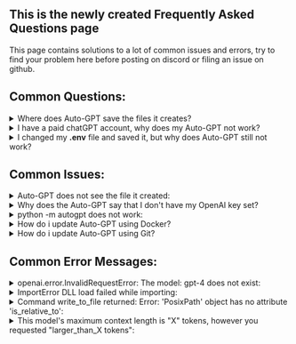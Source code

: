 ## This is the newly created Frequently Asked Questions page
This page contains solutions to a lot of common issues and errors, try to find your problem here before posting on discord or filing an issue on github.


## Common Questions:

<details>
  <summary>Where does Auto-GPT save the files it creates?</summary>
  If you have not changed anything to the workspace variables, Auto-GPT saves its files to:<br><b>linux</b> : ..\Auto-GPT\autogpt\auto_gpt_workspace<br><b>windows</b> : ..\Auto-GPT\autogpt\auto_gpt_workspace<br><b>Mac</b> : ..\Auto-GPT\autogpt\auto_gpt_workspace
</details>

<details>
  <summary>I have a paid chatGPT account, why does my Auto-GPT not work?</summary>
  A paid openAI chatGPT account is not the same as an openAI API account. Go to <a href="platform.openai.com"><b>OpenAI Platform</b></a> and make sure you have a valid billing method set. You will likely also want to join the gpt 4 waitlist which can be done <a href="https://openai.com/waitlist/gpt-4-api"><b>here</b></a>
</details>

<details>
  <summary>I changed my <b>.env</b> file and saved it, but why does Auto-GPT still not work?</summary>
  Double check your<b>.env</b> file and make sure that the lines you are using do not contain a <b>#</b> and a 
  space at the beginning of the line. It should look like this :<br>
  #########<br>
  ### LLM PROVIDER<br>
  #########<br>
  OPENAI_API_KEY=your-key-here-no-quotes<br>
  TEMPERATURE=.2<br>
  # USE_AZURE=False<br>
  ### AZURE<br>
  # moved to azure.yaml.template<br>
</details>


## Common Issues:

<details>
  <summary>Auto-GPT does not see the file it created:</summary>
  Enable the view file extensions option in your OS.
</details>

<details>
  <summary>Why does the Auto-GPT say that I don't have my OpenAI key set?</summary>
  Please double check that you have set your OpenAI API Key correctly in the <b>.env</b> file, and not the 
  <b>.env.template</b> file. It should look similar to this:<br>
  ####<br>
  ### LLM PROVIDER<br>
  ####<br>
  OPENAI_API_KEY=your-key-here-no-quotes<br>
  TEMPERATURE=.2<br>
  # USE_AZURE=False<br>
</details>

<details>
  <summary>python -m autogpt does not work:</summary>
  Use the following command in your Auto-GPT folder:<br>
  <b>Mac:</b> ./run.sh <br>
  <b>Windows:</b> .\run.bat<br>
</details>

<details>
  <summary>How do i update Auto-GPT using Docker?</summary>
  Use the command: "docker pull significantgravitas/auto-gpt:latest" in your container.
</details>

<details>
  <summary>How do i update Auto-GPT using Git?</summary>
  Use the command: "git pull origin master" in the main Auto-GPT folder.
</details>

## Common Error Messages:

<details>
  <summary>openai.error.InvalidRequestError: The model: gpt-4 does not exist:</summary>
  You do not have api access to GPT-4. Set your smart_LLM_model to gpt-3.5-turbo and your token_limit to 4000. 
  Also you will need to join the gpt4 waitlist here : https://openai.com/waitlist/gpt-4-api. Your <b>.env</b> 
  should look like:<br>
  ####<br>
  ### LLM MODELS<br>
  ####<br>
  <br>
  ## SMART_LLM_MODEL - Smart language model (Default: gpt-4)<br>
  ## FAST_LLM_MODEL - Fast language model (Default: gpt-3.5-turbo)<br>
  SMART_LLM_MODEL=gpt-3.5-turbo<br>
  FAST_LLM_MODEL=gpt-3.5-turbo<br>
  <br>
  ### LLM MODEL SETTINGS<br>
  ## FAST_TOKEN_LIMIT - Fast token limit for OpenAI (Default: 4000)<br>
  ## SMART_TOKEN_LIMIT - Smart token limit for OpenAI (Default: 8000)<br>
  ## When using --gpt3only this needs to be set to 4000.<br>
  FAST_TOKEN_LIMIT=4000<br>
  SMART_TOKEN_LIMIT=4000<br>
</details> 

<details>
  <summary>ImportError DLL load failed while importing:</summary>
  Make sure you have the latest <a href="https://learn.microsoft.com/en-us/cpp/windows/latest-supported-vc- 
 redist?view=msvc-170#visual-studio-2015-2017-2019-and-2022">Microsoft Visual C++ Redistributable</a> 
  installed.
</details>

<details>
  <summary>Command write_to_file returned: Error: 'PosixPath' object has no attribute 'is_relative_to': </summary>
  Your python version is not recent enough. Update to Python 3.10. You may also need to take the old python out 
  of your PATH. How this is done depends on the OS you're using and can vary by preference. Look for 
  information on your specific OS and version.</details>

<details>
  <summary>This model's maximum context length is "X" tokens, however you requested "larger_than_X tokens":</summary>
  Check that BROWSE_CHUNK_MAX_LENGTH is set correctly in the .env file. The default is 3000. Set it lower if 
  you are having the error persist.<br>
  This is an example of how the section of the .env should look :<br>
  ####<br>
  ### WEB BROWSING<br>
  ####<br>
  <br>
  ### BROWSER<br>
  ## HEADLESS_BROWSER - Whether to run the browser in headless mode (default: True)<br>
  ## USE_WEB_BROWSER - Sets the web-browser driver to use with selenium (default: chrome).<br>
  ##   Note: set this to either 'chrome', 'firefox', 'safari' or 'edge' depending on your current browser<br>
  HEADLESS_BROWSER=False<br>
  USE_WEB_BROWSER=firefox<br>
  ## BROWSE_CHUNK_MAX_LENGTH - When browsing website, define the length of chunks to summarize (in number of 
  tokens, excluding the response. 75 % of # FAST_TOKEN_LIMIT is usually wise )<br>
  BROWSE_CHUNK_MAX_LENGTH=2000<br>
  ## BROWSE_SPACY_LANGUAGE_MODEL is used to split sentences. Install additional languages via pip, and set the 
  model name here.<br> 
  Example Chinese: 
  # python -m spacy download zh_core_web_sm<br>
  BROWSE_SPACY_LANGUAGE_MODEL=en_core_web_sm
</details>
